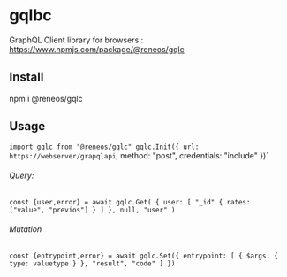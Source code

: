 # gqlbc
GraphQL Client library for browsers : https://www.npmjs.com/package/@reneos/gqlc

## Install

npm i @reneos/gqlc

## Usage

`import gqlc from "@reneos/gqlc"
gqlc.Init({
	url: https://webserver/grapqlapi`,
	method: "post",
	credentials: "include"
})`

###### Query:

`const {user,error} = await gqlc.Get(
						{
							user: [
								"_id"
								{ rates: ["value", "previos"] }
							]
						},
						null,
						"user"
					)`
    
    
###### Mutation

`const {entrypoint,error} = await gqlc.Set({
				entrypoint: [
					{
						$args: {
							type: valuetype
						}
					},
					"result",
					"code"
				]
			})`
